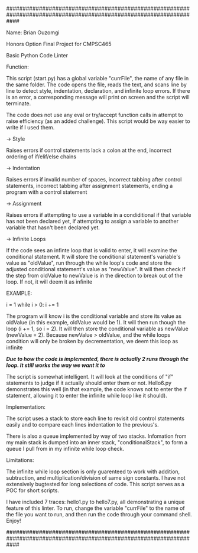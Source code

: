 ####################################################################################################################

Name: Brian Ouzomgi

Honors Option Final Project for CMPSC465

Basic Python Code Linter


Function:

This script (start.py) has a global variable "currFile", the name of any file in the same folder.
The code opens the file, reads the text, and scans line by line to detect style, indentation, declaration, and 
infinite loop errors. If there is an error, a corresponding message will print on screen and the script will 
terminate.

The code does not use any eval or try/accept function calls in attempt to raise efficiency (as an added challenge).
This script would be way easier to write if I used them.

-> Style

Raises errors if control statements lack a colon at the end, incorrect ordering of if/elif/else chains

-> Indentation

Raises errors if invalid number of spaces, incorrect tabbing after control statements, incorrect tabbing
after assignment statements, ending a program with a control statement

-> Assignment

Raises errors if attempting to use a variable in a condiditional if that variable has not been declared yet, 
if attempting to assign a variable to another variable that hasn't been declared yet.

-> Infinite Loops

If the code sees an infinte loop that is valid to enter, it will examine the conditional statement. It will 
store the conditional statement's variable's value as "oldValue", run through the while loop's code and 
store the adjusted conditional statement's value as "newValue". It will then check if the step from oldValue
to newValue is in the direction to break out of the loop. If not, it will deem it as infinite

EXAMPLE:

i = 1
while i > 0:
	i += 1

The program will know i is the conditional variable and store its value as oldValue (in this example, oldValue
would be 1). It will then run though the loop (i += 1, so i = 2). It will then store the conditional variable as
newValue (newValue = 2). Because newValue > oldValue, and the while loops condition will only be broken by decrementation, 
we deem this loop as infinite

***Due to how the code is implemented, there is actually 2 runs through the loop. It still works the way we want it to***

The script is somewhat intelligent. It will look at the conditions of "if" statements to judge if it actually should enter them 
or not. Hello6.py demonstrates this well (in that example, the code knows not to enter the if statement, allowing it to 
enter the infinite while loop like it should).

Implementation:
	
The script uses a stack to store each line to revisit old control statements easily and to compare each lines indentation to the previous's. 

There is also a queue implemented by way of two stacks. Infomation from my main stack is dumped into an inner stack, "conditionalStack", to form a queue I pull from in my infinite while loop check.

Limitations:

The infinite while loop section is only guarenteed to work with addition, subtraction, and multiplication/division of
same sign constants. I have not extensively bugtested for long selections of code. This script serves as a POC for 
short scripts. 


I have included 7 traces: hello1.py to hello7.py, all demonstrating a unique feature of this linter. To run, change the 
variable "currFile" to the name of the file you want to run, and then run the code through your command shell. Enjoy!


####################################################################################################################

